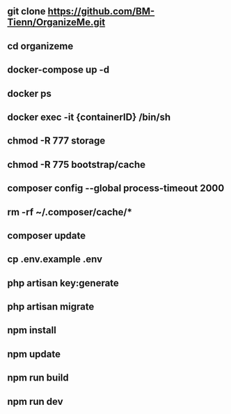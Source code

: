 ## git clone https://github.com/BM-Tienn/OrganizeMe.git
## cd organizeme
## docker-compose up -d
## docker ps 
## docker exec -it {containerID} /bin/sh
## chmod -R 777 storage
## chmod -R 775 bootstrap/cache
## composer config --global process-timeout 2000
## rm -rf ~/.composer/cache/*
## composer update
## cp .env.example .env
## php artisan key:generate
## php artisan migrate
## npm install
## npm update
## npm run build
## npm run dev

